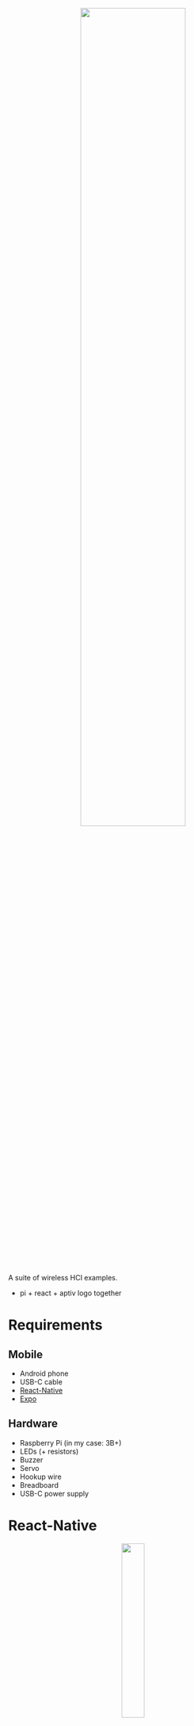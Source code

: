<p align="center">
  <img width="65%" height="65%" src="https://i.ibb.co/7twxPvD/aptiv.png"/>  
</p>

A suite of wireless HCI examples.

- pi + react + aptiv logo together






# Requirements

## Mobile
  - Android phone
  - USB-C cable
  - [React-Native](https://reactnative.dev/)
  - [Expo](https://expo.io/)
  
## Hardware
  - Raspberry Pi (in my case: 3B+)
  - LEDs (+ resistors)
  - Buzzer
  - Servo
  - Hookup wire
  - Breadboard
  - USB-C power supply

# React-Native
<p align="center">
  <img width="30%" height="30%" src="https://i.ibb.co/NxhPBXZ/aptiv-taxitools-reactnative.png"/>  
</p>


- Change the heat in the backseat
  - 
- Verify leaving the vehicle
- Rider verification passcode


# Raspberry Pi + Python3 + Flask
<p align="center">
  <img width="85%" height="85%" src="https://i.ibb.co/qCFzDNx/aptiv-taxitools-rpi.png"/>  
</p>

# Workflow
<p align="center">
  <img width="85%" height="85%" src="https://i.ibb.co/ByWBZq5/Aptiv-taxitools-Workflow.png"/>  
</p>


# Task
Your task is to create an interaction that allows the user to provide an input (e.g.
numeric combination, swipe, button press...) on a mobile phone, which results in an
output from more than one external output device connected to an arduino or other
microcontroller. The external output can be in any mode (or a combination of modes)
such as audio, visual, etc.

Feel free to think about any combination of input on the phone, and outputs, as well as
using readily available resources that you have at home.

An example of a desired interaction:

<em>User inputs a 4-digit code on the phone. If the code is correct, an LED turns green and
a speaker plays a “correct” sound. If the code is incorrect, the LED turns red and a
speaker plays an “incorrect” sound.</em>

# Contraints
- [x] Input of interaction is on a mobile phone. Application can be in any form (e.g. native app or web app) 
- [x] Output is on an external output device (which can be as simple as an LED or buzzer) connected to a microcontroller.
- [x] connection between input application and microcontroller can be any wireless form. It does not have to have a server/cloud component.
- [x] Must contain your own code (your choice of language). Can contain third party libraries (please comment those where used).
